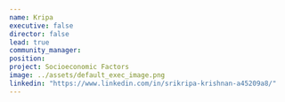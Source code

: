 ```yaml
---
name: Kripa
executive: false
director: false
lead: true
community_manager:   
position:  
project: Socioeconomic Factors
image: ../assets/default_exec_image.png
linkedin: "https://www.linkedin.com/in/srikripa-krishnan-a45209a8/"
---
```

